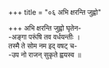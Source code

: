 +++
title = "०६ अभि क्षरन्ति जुह्वो"

+++
अभि क्षरन्ति जुह्वो घृतेन-  
-अङ्गा परूंषि तव वर्धयन्तीः ।  
तस्मै ते सोम नम इद् वषट् च-  
-उप नो राजन् सुकृते ह्वयस्व ॥